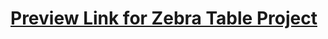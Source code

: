 # [Preview Link for Zebra Table Project](https://selimbiber.github.io/Vanilla-CSS-Challenges/Day18-zebra-table/)

